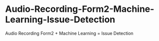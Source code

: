 # Audio-Recording-Form2-Machine-Learning-Issue-Detection
Audio Recording Form2 + Machine Learning = Issue Detection
